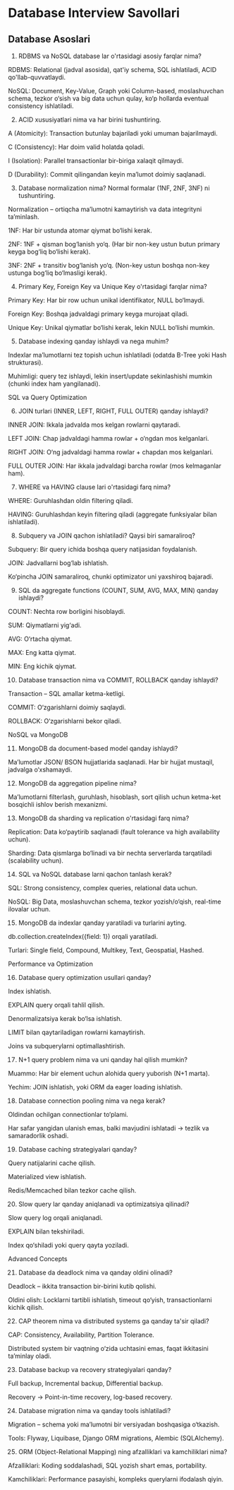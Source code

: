 # Database Interview Savollari

## Database Asoslari

1. RDBMS va NoSQL database lar o'rtasidagi asosiy farqlar nima?

RDBMS: Relational (jadval asosida), qat'iy schema, SQL ishlatiladi, ACID qo'llab-quvvatlaydi.

NoSQL: Document, Key-Value, Graph yoki Column-based, moslashuvchan schema, tezkor o‘sish va big data uchun qulay, ko‘p hollarda eventual consistency ishlatiladi.

2. ACID xususiyatlari nima va har birini tushuntiring.

A (Atomicity): Transaction butunlay bajariladi yoki umuman bajarilmaydi.

C (Consistency): Har doim valid holatda qoladi.

I (Isolation): Parallel transactionlar bir-biriga xalaqit qilmaydi.

D (Durability): Commit qilingandan keyin ma’lumot doimiy saqlanadi.

3. Database normalization nima? Normal formalar (1NF, 2NF, 3NF) ni tushuntiring.

Normalization – ortiqcha ma’lumotni kamaytirish va data integrityni ta’minlash.

1NF: Har bir ustunda atomar qiymat bo‘lishi kerak.

2NF: 1NF + qisman bog‘lanish yo‘q. (Har bir non-key ustun butun primary keyga bog‘liq bo‘lishi kerak).

3NF: 2NF + transitiv bog‘lanish yo‘q. (Non-key ustun boshqa non-key ustunga bog‘liq bo‘lmasligi kerak).

4. Primary Key, Foreign Key va Unique Key o'rtasidagi farqlar nima?

Primary Key: Har bir row uchun unikal identifikator, NULL bo‘lmaydi.

Foreign Key: Boshqa jadvaldagi primary keyga murojaat qiladi.

Unique Key: Unikal qiymatlar bo‘lishi kerak, lekin NULL bo‘lishi mumkin.

5. Database indexing qanday ishlaydi va nega muhim?

Indexlar ma’lumotlarni tez topish uchun ishlatiladi (odatda B-Tree yoki Hash strukturasi).

Muhimligi: query tez ishlaydi, lekin insert/update sekinlashishi mumkin (chunki index ham yangilanadi).

SQL va Query Optimization

6. JOIN turlari (INNER, LEFT, RIGHT, FULL OUTER) qanday ishlaydi?

INNER JOIN: Ikkala jadvalda mos kelgan rowlarni qaytaradi.

LEFT JOIN: Chap jadvaldagi hamma rowlar + o‘ngdan mos kelganlari.

RIGHT JOIN: O‘ng jadvaldagi hamma rowlar + chapdan mos kelganlari.

FULL OUTER JOIN: Har ikkala jadvaldagi barcha rowlar (mos kelmaganlar ham).

7. WHERE va HAVING clause lari o'rtasidagi farq nima?

WHERE: Guruhlashdan oldin filtering qiladi.

HAVING: Guruhlashdan keyin filtering qiladi (aggregate funksiyalar bilan ishlatiladi).

8. Subquery va JOIN qachon ishlatiladi? Qaysi biri samaraliroq?

Subquery: Bir query ichida boshqa query natijasidan foydalanish.

JOIN: Jadvallarni bog‘lab ishlatish.

Ko‘pincha JOIN samaraliroq, chunki optimizator uni yaxshiroq bajaradi.

9. SQL da aggregate functions (COUNT, SUM, AVG, MAX, MIN) qanday ishlaydi?

COUNT: Nechta row borligini hisoblaydi.

SUM: Qiymatlarni yig‘adi.

AVG: O‘rtacha qiymat.

MAX: Eng katta qiymat.

MIN: Eng kichik qiymat.

10. Database transaction nima va COMMIT, ROLLBACK qanday ishlaydi?

Transaction – SQL amallar ketma-ketligi.

COMMIT: O‘zgarishlarni doimiy saqlaydi.

ROLLBACK: O‘zgarishlarni bekor qiladi.

NoSQL va MongoDB

11. MongoDB da document-based model qanday ishlaydi?

Ma’lumotlar JSON/ BSON hujjatlarida saqlanadi. Har bir hujjat mustaqil, jadvalga o‘xshamaydi.

12. MongoDB da aggregation pipeline nima?

Ma’lumotlarni filterlash, guruhlash, hisoblash, sort qilish uchun ketma-ket bosqichli ishlov berish mexanizmi.

13. MongoDB da sharding va replication o'rtasidagi farq nima?

Replication: Data ko‘paytirib saqlanadi (fault tolerance va high availability uchun).

Sharding: Data qismlarga bo‘linadi va bir nechta serverlarda tarqatiladi (scalability uchun).

14. SQL va NoSQL database larni qachon tanlash kerak?

SQL: Strong consistency, complex queries, relational data uchun.

NoSQL: Big Data, moslashuvchan schema, tezkor yozish/o‘qish, real-time ilovalar uchun.

15. MongoDB da indexlar qanday yaratiladi va turlarini ayting.

db.collection.createIndex({field: 1}) orqali yaratiladi.

Turlari: Single field, Compound, Multikey, Text, Geospatial, Hashed.

Performance va Optimization

16. Database query optimization usullari qanday?

Index ishlatish.

EXPLAIN query orqali tahlil qilish.

Denormalizatsiya kerak bo‘lsa ishlatish.

LIMIT bilan qaytariladigan rowlarni kamaytirish.

Joins va subquerylarni optimallashtirish.

17. N+1 query problem nima va uni qanday hal qilish mumkin?

Muammo: Har bir element uchun alohida query yuborish (N+1 marta).

Yechim: JOIN ishlatish, yoki ORM da eager loading ishlatish.

18. Database connection pooling nima va nega kerak?

Oldindan ochilgan connectionlar to‘plami.

Har safar yangidan ulanish emas, balki mavjudini ishlatadi → tezlik va samaradorlik oshadi.

19. Database caching strategiyalari qanday?

Query natijalarini cache qilish.

Materialized view ishlatish.

Redis/Memcached bilan tezkor cache qilish.

20. Slow query lar qanday aniqlanadi va optimizatsiya qilinadi?

Slow query log orqali aniqlanadi.

EXPLAIN bilan tekshiriladi.

Index qo‘shiladi yoki query qayta yoziladi.

Advanced Concepts

21. Database da deadlock nima va qanday oldini olinadi?

Deadlock – ikkita transaction bir-birini kutib qolishi.

Oldini olish: Locklarni tartibli ishlatish, timeout qo‘yish, transactionlarni kichik qilish.

22. CAP theorem nima va distributed systems ga qanday ta'sir qiladi?

CAP: Consistency, Availability, Partition Tolerance.

Distributed system bir vaqtning o‘zida uchtasini emas, faqat ikkitasini ta’minlay oladi.

23. Database backup va recovery strategiyalari qanday?

Full backup, Incremental backup, Differential backup.

Recovery → Point-in-time recovery, log-based recovery.

24. Database migration nima va qanday tools ishlatiladi?

Migration – schema yoki ma’lumotni bir versiyadan boshqasiga o‘tkazish.

Tools: Flyway, Liquibase, Django ORM migrations, Alembic (SQLAlchemy).

25. ORM (Object-Relational Mapping) ning afzalliklari va kamchiliklari nima?

Afzalliklari: Koding soddalashadi, SQL yozish shart emas, portability.

Kamchiliklari: Performance pasayishi, kompleks querylarni ifodalash qiyin.
